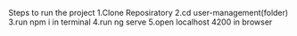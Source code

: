 Steps to run the project
1.Clone Reposiratory
2.cd user-management(folder)
3.run npm i in terminal
4.run ng serve
5.open localhost 4200 in browser